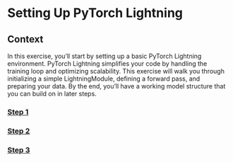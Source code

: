 # Setting Up PyTorch Lightning

## Context
In this exercise, you’ll start by setting up a basic PyTorch Lightning environment. PyTorch Lightning simplifies your code by handling the training loop and optimizing scalability. This exercise will walk you through initializing a simple LightningModule, defining a forward pass, and preparing your data. By the end, you’ll have a working model structure that you can build on in later steps.

### [Step 1](https://github.com/bidata-io/dc-scalable-ai/tree/main/ch_2/exercises/2_1/1)

### [Step 2](https://github.com/bidata-io/dc-scalable-ai/tree/main/ch_2/exercises/2_1/2)

### [Step 3](https://github.com/bidata-io/dc-scalable-ai/tree/main/ch_2/exercises/2_1/3/1)

